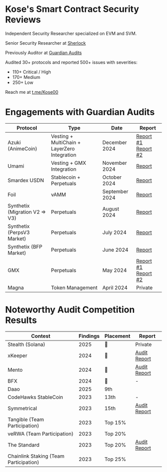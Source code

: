 # Kose's Smart Contract Security Reviews
Independent Security Researcher specialized on EVM and SVM.

Senior Security Researcher at [Sherlock](https://audits.sherlock.xyz/contests)

Previously Auditor at [Guardian Audits](https://guardianaudits.com/)

Audited 30+ protocols and reported 500+ issues with severities:

- 110+ Critical / High
- 170+ Medium
- 250+ Low

Reach me at [t.me/Kose00](t.me/Kose00)

# Engagements with Guardian Audits

| Protocol                       | Type                                         | Date           | Report                                                                                                                                                                                                            |
| ------------------------------ | -------------------------------------------- | -------------- | ----------------------------------------------------------------------------------------------------------------------------------------------------------------------------------------------------------------- |
| Azuki (AnimeCoin)              | Vesting + MultiChain + LayerZero Integration | December 2024  | [Report #1](https://github.com/GuardianAudits/Audits/blob/main/Animecoin/2025-01-18_Anime_Claimer_1.pdf) [Report #2](https://github.com/GuardianAudits/Audits/blob/main/Animecoin/2025-01-18_Anime_Claimer_2.pdf) |
| Umami                          | Vesting + GMX Integration                    | November 2024  | [Report](https://github.com/GuardianAudits/Audits/blob/main/Umami/2025-01-26_Umami_GMX_PositionManager.pdf)                                                                                                       |
| Smardex USDN                   | Stablecoin + Perpetuals                      | October 2024   | [Report](https://github.com/GuardianAudits/Audits/blob/main/Smardex/12-18-2024_Smardex_USDN.pdf)                                                                                                                  |
| Foil                           | vAMM                                         | September 2024 | [Report](https://github.com/GuardianAudits/Audits/blob/main/Foil/2024-10-28_Foil.pdf)                                                                                                                             |
| Synthetix (Migration V2 => V3) | Perpetuals                                   | August 2024    | [Report](https://github.com/GuardianAudits/Audits/blob/main/Synthetix/2025-10-28_Synthetix_Migration.pdf)                                                                                                         |
| Synthetix (PerpsV3 Market)     | Perpetuals                                   | July 2024      | [Report](https://github.com/GuardianAudits/Audits/blob/main/Synthetix/2024-10-28_Synthetix_Perps_V3.pdf)                                                                                                          |
| Synthetix (BFP Market)         | Perpetuals                                   | June 2024      | [Report](https://github.com/GuardianAudits/Audits/blob/main/Synthetix/2025-03-03_Synthetix_BFP_2.pdf)                                                                                                             |
| GMX                            | Perpetuals                                   | May 2024       | [Report #1](https://github.com/GuardianAudits/Audits/blob/main/GMX/2024-06-14_GMX_Updates_1.pdf) [Report #2](https://github.com/GuardianAudits/Audits/blob/main/GMX/2024-06-14_GMX_Updates_2.pdf)                 |
| Magna                          | Token Management                             | April 2024     | Private |

# Noteworthy Audit Competition Results

| Contest                                 | Findings | Placement | Report                                                                                          | 
| --------------------------------------- | -------- | --------- | ----------------------------------------------------------------------------------------------- | 
| Stealth (Solana)                        | 2025     | 🥇        | Private                                                                                         |  
| xKeeper                                 | 2024     | 🥇        | [Audit Report](https://audits.sherlock.xyz/contests/248/report)                                 |  
| Mento                                   | 2024     | 🥇        | [Audit Report](https://audits.sherlock.xyz/contests/187/report)                                 |
| BFX                                     | 2024     | 🥉        | -                                                                                               |   
| Daao                                    | 2025     | 9th       |                                                                                                 |   
| CodeHawks StableCoin                    | 2023     | 13th      | -                                                                                               | 
| Symmetrical                             | 2023     | 15th      | [Audit Report](https://github.com/kosedogus/audits/blob/main/Audit%20Reports/Symmetrical.md)    | 
| Tangible (Team Participation)           | 2023     | Top 15%   |                                                                                                 | 
| veRWA (Team Participation)              | 2023     | Top 20%   |                                                                                                 |  
| The Standard                            | 2023     | Top 20%   | [Audit Report](https://github.com/kosedogus/audits/blob/main/Audit%20Reports/The%20Standard.md) | 
| Chainlink Staking (Team Participation)  | 2023     | Top 25%   |                                                                                                 | 

